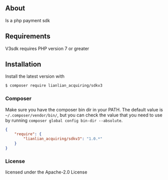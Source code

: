 ## About

Is a php payment sdk

## Requirements

V3sdk requires PHP version 7 or greater

## Installation

Install the latest version with

```bash
$ composer require lianlian_acquiring/sdkv3
```

### Composer

Make sure you have the composer bin dir in your PATH. The default value is `~/.composer/vendor/bin/`, but you can check the value that you need to use by running `composer global config bin-dir --absolute`.

```json
{
    "require": {
        "lianlian_acquiring/sdkv3": "1.0.*"
    }
}
```

### License

licensed under the Apache-2.0 License 

